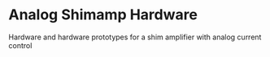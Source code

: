 # Analog Shimamp Hardware
 Hardware and hardware prototypes for a shim amplifier with analog current control
